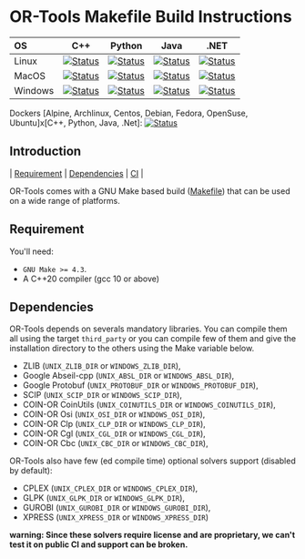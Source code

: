 # OR-Tools Makefile Build Instructions
| OS       | C++   | Python   | Java   | .NET   |
|:-------- | :---: | :------: | :----: | :----: |
| Linux    | [![Status][linux_cpp_svg]][linux_cpp_link] | [![Status][linux_python_svg]][linux_python_link] | [![Status][linux_java_svg]][linux_java_link] | [![Status][linux_dotnet_svg]][linux_dotnet_link] |
| MacOS    | [![Status][macos_cpp_svg]][macos_cpp_link] | [![Status][macos_python_svg]][macos_python_link] | [![Status][macos_java_svg]][macos_java_link] | [![Status][macos_dotnet_svg]][macos_dotnet_link] |
| Windows  | [![Status][windows_cpp_svg]][windows_cpp_link] | [![Status][windows_python_svg]][windows_python_link] | [![Status][windows_java_svg]][windows_java_link] | [![Status][windows_dotnet_svg]][windows_dotnet_link] |

[linux_cpp_svg]: https://github.com/google/or-tools/actions/workflows/linux_make_cpp.yml/badge.svg?branch=main
[linux_cpp_link]: https://github.com/google/or-tools/actions/workflows/linux_make_cpp.yml
[linux_python_svg]: https://github.com/google/or-tools/actions/workflows/linux_make_python.yml/badge.svg?branch=main
[linux_python_link]: https://github.com/google/or-tools/actions/workflows/linux_make_python.yml
[linux_java_svg]: https://github.com/google/or-tools/actions/workflows/linux_make_java.yml/badge.svg?branch=main
[linux_java_link]: https://github.com/google/or-tools/actions/workflows/linux_make_java.yml
[linux_dotnet_svg]: https://github.com/google/or-tools/actions/workflows/linux_make_dotnet.yml/badge.svg?branch=main
[linux_dotnet_link]: https://github.com/google/or-tools/actions/workflows/linux_make_dotnet.yml

[macos_cpp_svg]: https://github.com/google/or-tools/actions/workflows/macos_make_cpp.yml/badge.svg?branch=main
[macos_cpp_link]: https://github.com/google/or-tools/actions/workflows/macos_make_cpp.yml
[macos_python_svg]: https://github.com/google/or-tools/actions/workflows/macos_make_python.yml/badge.svg?branch=main
[macos_python_link]: https://github.com/google/or-tools/actions/workflows/macos_make_python.yml
[macos_java_svg]: https://github.com/google/or-tools/actions/workflows/macos_make_java.yml/badge.svg?branch=main
[macos_java_link]: https://github.com/google/or-tools/actions/workflows/macos_make_java.yml
[macos_dotnet_svg]: https://github.com/google/or-tools/actions/workflows/macos_make_dotnet.yml/badge.svg?branch=main
[macos_dotnet_link]: https://github.com/google/or-tools/actions/workflows/macos_make_dotnet.yml

[windows_cpp_svg]: https://github.com/google/or-tools/actions/workflows/windows_make_cpp.yml/badge.svg?branch=main
[windows_cpp_link]: https://github.com/google/or-tools/actions/workflows/windows_make_cpp.yml
[windows_python_svg]: https://github.com/google/or-tools/actions/workflows/windows_make_python.yml/badge.svg?branch=main
[windows_python_link]: https://github.com/google/or-tools/actions/workflows/windows_make_python.yml
[windows_java_svg]: https://github.com/google/or-tools/actions/workflows/windows_make_java.yml/badge.svg?branch=main
[windows_java_link]: https://github.com/google/or-tools/actions/workflows/windows_make_java.yml
[windows_dotnet_svg]: https://github.com/google/or-tools/actions/workflows/windows_make_dotnet.yml/badge.svg?branch=main
[windows_dotnet_link]: https://github.com/google/or-tools/actions/workflows/windows_make_dotnet.yml

Dockers [Alpine, Archlinux, Centos, Debian, Fedora, OpenSuse, Ubuntu]x[C++,
Python, Java, .Net]: [![Status][docker_svg]][docker_link]

[docker_svg]: https://github.com/google/or-tools/actions/workflows/docker_make.yml/badge.svg?branch=main
[docker_link]: https://github.com/google/or-tools/actions/workflows/docker_make.yml

## Introduction
<nav for="make"> |
<a href="#requirement">Requirement</a> |
<a href="#dependencies">Dependencies</a> |
<a href="docs/ci.md">CI</a> |
</nav>

OR-Tools comes with a GNU Make based build ([Makefile](../Makefile)) that can be
used on a wide range of platforms.

## Requirement
You'll need:

* `GNU Make >= 4.3`.
* A C++20 compiler (gcc 10 or above)

## Dependencies

OR-Tools depends on severals mandatory libraries. You can compile them all using
the target `third_party` or you can compile few of them and give the
installation directory to the others using the Make variable below.

* ZLIB (`UNIX_ZLIB_DIR` or `WINDOWS_ZLIB_DIR`),
* Google Abseil-cpp (`UNIX_ABSL_DIR` or `WINDOWS_ABSL_DIR`),
* Google Protobuf (`UNIX_PROTOBUF_DIR` or `WINDOWS_PROTOBUF_DIR`),
* SCIP (`UNIX_SCIP_DIR` or `WINDOWS_SCIP_DIR`),
* COIN-OR CoinUtils (`UNIX_COINUTILS_DIR` or `WINDOWS_COINUTILS_DIR`),
* COIN-OR Osi (`UNIX_OSI_DIR` or `WINDOWS_OSI_DIR`),
* COIN-OR Clp (`UNIX_CLP_DIR` or `WINDOWS_CLP_DIR`),
* COIN-OR Cgl (`UNIX_CGL_DIR` or `WINDOWS_CGL_DIR`),
* COIN-OR Cbc (`UNIX_CBC_DIR` or `WINDOWS_CBC_DIR`),

OR-Tools also have few (ed compile time) optional solvers support (disabled by
default):

* CPLEX (`UNIX_CPLEX_DIR` or `WINDOWS_CPLEX_DIR`),
* GLPK (`UNIX_GLPK_DIR` or `WINDOWS_GLPK_DIR`),
* GUROBI (`UNIX_GUROBI_DIR` or `WINDOWS_GUROBI_DIR`),
* XPRESS (`UNIX_XPRESS_DIR` or `WINDOWS_XPRESS_DIR`)

**warning: Since these solvers require license and are proprietary, we can't
test it on public CI and support can be broken.**
